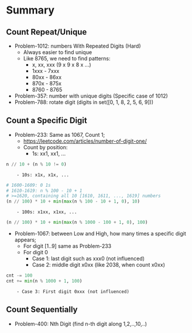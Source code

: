 # Summary

## Count Repeat/Unique
- Problem-1012: numbers With Repeated Digits (Hard)
	- Always easier to find unique
	- Like 8765, we need to find patterns:
		- x, xx, xxx (9 x 9 x 8 x ...)
		- 1xxx - 7xxx
		- 80xx - 86xx
		- 870x - 875x
		- 8760 - 8765
- Problem-357: number with unique digits (Specific case of 1012)
- Problem-788: rotate digit (digits in set([0, 1, 8, 2, 5, 6, 9]))

## Count a Specific Digit
- Problem-233: Same as 1067, Count 1;
	- https://leetcode.com/articles/number-of-digit-one/
	- Count by position:
		- 1s: xx1, xx1, ...
```python
n // 10 + (n % 10 != 0)
```
		- 10s: x1x, x1x, ...
```python
# 1600-1609: 0 1s
# 1610-1619: n % 100 - 10 + 1
# >=1620, containing all 10 [1610, 1611, ..., 1619] numbers
(n // 100) * 10 + min(max(n % 100 - 10 + 1, 0), 10)
```
		- 100s: x1xx, x1xx, ...
```python
(n // 100) * 10 + min(max(n % 1000 - 100 + 1, 0), 100)
```
- Problem-1067: between Low and High, how many times a specific digit appears;
	- For digit [1..9] same as Problem-233
	- For digit 0
		- Case 1: last digit such as xxx0 (not influenced)
		- Case 2: middle digit x0xx (like 2038, when count x0xx)
```python
cnt -= 100
cnt += min(n % 1000 + 1, 100)
```
		- Case 3: First digit 0xxx (not influenced)

## Count Sequentially
- Problem-400: Nth Digit (find n-th digit along 1,2,..,10,..)